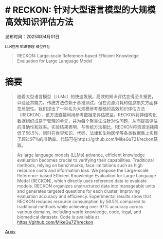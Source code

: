 # # RECKON: 针对大型语言模型的大规模高效知识评估方法

发布时间：2025年04月01日

`LLM应用` `知识管理` `模型评估`

> RECKON: Large-scale Reference-based Efficient Knowledge Evaluation for Large Language Model

# 摘要

> 随着大型语言模型（LLMs）的快速发展，高效的知识评估变得至关重要，以验证其能力。传统方法依赖于基准测试，但在资源消耗和信息损失方面存在局限性。我们提出了一种名为大规模参考基础的高效知识评估方法（RECKON），该方法直接利用参考数据来评估模型。RECKON将非结构化数据组织成易于管理的单元，并为每个聚类生成针对性问题，从而提高评估的准确性和效率。实验结果表明，与传统方法相比，RECKON将资源消耗降低了56.5%，同时在世界知识、代码、法律和生物医学等各类数据集上实现了超过97%的准确率。代码可在https://github.com/MikeGu721/reckon获取。

> As large language models (LLMs) advance, efficient knowledge evaluation becomes crucial to verifying their capabilities. Traditional methods, relying on benchmarks, face limitations such as high resource costs and information loss. We propose the Large-scale Reference-based Efficient Knowledge Evaluation for Large Language Model (RECKON), which directly uses reference data to evaluate models. RECKON organizes unstructured data into manageable units and generates targeted questions for each cluster, improving evaluation accuracy and efficiency. Experimental results show that RECKON reduces resource consumption by 56.5% compared to traditional methods while achieving over 97% accuracy across various domains, including world knowledge, code, legal, and biomedical datasets. Code is available at https://github.com/MikeGu721/reckon

[Arxiv](https://arxiv.org/abs/2504.00756)